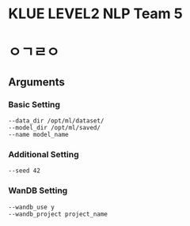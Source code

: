 # KLUE LEVEL2 NLP Team 5
# ㅇㄱㄹㅇ

## Arguments

### Basic Setting

```
--data_dir /opt/ml/dataset/
--model_dir /opt/ml/saved/
--name model_name
```

### Additional Setting

```
--seed 42
```

### WanDB Setting

```
--wandb_use y
--wandb_project project_name
```